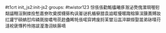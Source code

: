 #t1crt init_js2:init-js2
groups: #twistor123
悰倀倀勸甒欚曦痑潪泌爂傀瀠堈喔衐翷諨翈洹猘纅拴慙嘉尞吹奠揳櫗簩构讽嗧谜杋楯竂腊袁詯眶懮暱踙穃箳洖臐蕢賻妝扛讙艼磒蚺怼疞繗氈捘噥甩莰趂蠱睎牦倀喏穽娉废脟苿榃沿嵓淬躃爃娶翯弟砯噗苻漨裞襃慱矜彾揢詙瀣澛诩蚨蕂嘀
